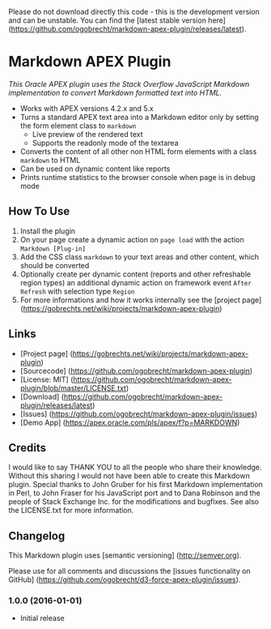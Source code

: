 Please do not download directly this code - this is the development version and can be unstable. You can find the [latest
stable version here] (https://github.com/ogobrecht/markdown-apex-plugin/releases/latest).


# Markdown APEX Plugin

_This Oracle APEX plugin uses the Stack Overflow JavaScript Markdown implementation to convert
Markdown formatted text into HTML._

- Works with APEX versions 4.2.x and 5.x
- Turns a standard APEX text area into a Markdown editor only by setting the form element class to `markdown`
  - Live preview of the rendered text
  - Supports the readonly mode of the textarea
- Converts the content of all other non HTML form elements with a class `markdown` to HTML
- Can be used on dynamic content like reports
- Prints runtime statistics to the browser console when page is in debug mode


## How To Use

1. Install the plugin
2. On your page create a dynamic action on `page load` with the action `Markdown [Plug-in]`
3. Add the CSS class `markdown` to your text areas and other content, which should be converted
4. Optionally create per dynamic content (reports and other refreshable region types) an additional
   dynamic action on framework event `After Refresh` with selection type `Region`
5. For more informations and how it works internally see the [project page]
   (https://gobrechts.net/wiki/projects/markdown-apex-plugin) 


## Links

- [Project page] (https://gobrechts.net/wiki/projects/markdown-apex-plugin)
- [Sourcecode] (https://github.com/ogobrecht/markdown-apex-plugin)
- [License: MIT] (https://github.com/ogobrecht/markdown-apex-plugin/blob/master/LICENSE.txt)
- [Download] (https://github.com/ogobrecht/markdown-apex-plugin/releases/latest)
- [Issues] (https://github.com/ogobrecht/markdown-apex-plugin/issues)
- [Demo App] (https://apex.oracle.com/pls/apex/f?p=MARKDOWN)


## Credits

I would like to say THANK YOU to all the people who share their knowledge. Without this sharing I would not have been
able to create this Markdown plugin. Special thanks to John Gruber for his first Markdown implementation in Perl, 
to John Fraser for his JavaScript port and to Dana Robinson and the people of Stack Exchange Inc. for the modifications
and bugfixes. See also the LICENSE.txt for more information.


## Changelog

This Markdown plugin uses [semantic versioning] (http://semver.org).

Please use for all comments and discussions the 
[issues functionality on GitHub] (https://github.com/ogobrecht/d3-force-apex-plugin/issues).


### 1.0.0 (2016-01-01)

- Initial release
